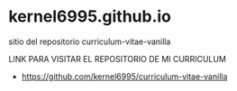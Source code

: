 # kernel6995.github.io
sitio del repositorio curriculum-vitae-vanilla

LINK PARA VISITAR EL REPOSITORIO DE MI CURRICULUM
- https://github.com/kernel6995/curriculum-vitae-vanilla
